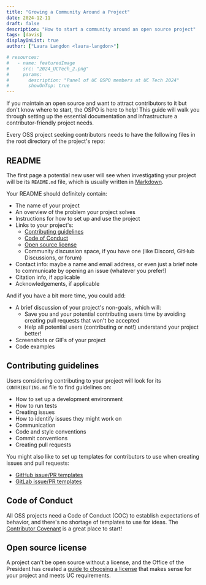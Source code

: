 ```yaml
---
title: "Growing a Community Around a Project"
date: 2024-12-11
draft: false
description: "How to start a community around an open source project"
tags: [davis]
displayInList: true
author: ["Laura Langdon <laura-langdon>"]

# resources:
#   - name: featuredImage
#     src: "2024_UCTech_2.png"
#     params:
#       description: "Panel of UC OSPO members at UC Tech 2024"
#       showOnTop: true
---
```


If you maintain an open source and want to attract contributors to it but don't know where to start, the OSPO is here to help! This guide will walk you through setting up the essential documentation and infrastructure a contributor-friendly project needs.

Every OSS project seeking contributors needs to have the following files in the root directory of the project's repo:

## README

The first page a potential new user will see when investigating your project will be its `README.md` file, which is usually written in [Markdown](https://www.markdownguide.org/).

Your README should definitely contain:

- The name of your project
- An overview of the problem your project solves
- Instructions for how to set up and use the project
- Links to your project's:
  - [Contributing guidelines](#contributing-guidelines)
  - [Code of Conduct](#code-of-conduct)
  - [Open source license](#open-source-license)
  - Community discussion space, if you have one (like Discord, GitHub Discussions, or forum)
- Contact info: maybe a name and email address, or even just a brief note to communicate by opening an issue (whatever you prefer!)
- Citation info, if applicable
- Acknowledgements, if applicable

And if you have a bit more time, you could add:

- A brief discussion of your project's non-goals, which will:
  - Save you and your potential contributing users time by avoiding creating pull requests that won't be accepted
  - Help all potential users (contributing or not!) understand your project better!
- Screenshots or GIFs of your project
- Code examples

## Contributing guidelines

Users considering contributing to your project will look for its `CONTRIBUTING.md` file to find guidelines on:

- How to set up a development environment
- How to run tests
- Creating issues
- How to identify issues they might work on
- Communication
- Code and style conventions
- Commit conventions
- Creating pull requests

You might also like to set up templates for contributors to use when creating issues and pull requests:

- [GitHub issue/PR templates](https://docs.github.com/en/communities/using-templates-to-encourage-useful-issues-and-pull-requests/about-issue-and-pull-request-templates)
- [GitLab issue/PR templates](https://gitlab.com/gitlab-org/gitlab/-/tree/master/.gitlab/issue_templates)

## Code of Conduct

All OSS projects need a Code of Conduct (COC) to establish expectations of behavior, and there's no shortage of templates to use for ideas. The [Contributor Covenant](https://www.contributor-covenant.org/) is a great place to start!

## Open source license

A project can't be open source without a license, and the Office of the President has created a [guide to choosing a license](https://security.ucop.edu/files/documents/resources/oss-chart-companion.pdf) that makes sense for your project and meets UC requirements.
